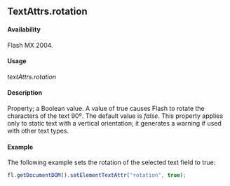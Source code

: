 ## TextAttrs.rotation

#### Availability

Flash MX 2004.

#### Usage

*textAttrs.rotation*

#### Description

Property; a Boolean value. A value of true causes Flash to rotate the characters of the text 90º. The default value is *false*. This property applies only to static text with a vertical orientation; it generates a warning if used with other text types.

#### Example

The following example sets the rotation of the selected text field to true:

```javascript
fl.getDocumentDOM().setElementTextAttr("rotation", true);
```
